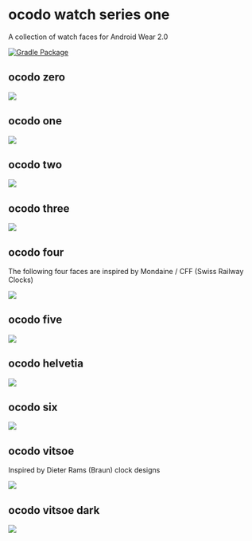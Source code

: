 # ocodo watch series one

A collection of watch faces for Android Wear 2.0

[![Gradle Package](https://github.com/ocodo/ocodo-watch-one/actions/workflows/gradle-publish.yml/badge.svg)](https://github.com/ocodo/ocodo-watch-one/actions/workflows/gradle-publish.yml)

## ocodo zero

![](./Wearable/src/main/res/drawable-hdpi/preview_ocodo_zero.png)

## ocodo one

![](./Wearable/src/main/res/drawable-hdpi/preview_ocodo_one.png)

## ocodo two

![](./Wearable/src/main/res/drawable-hdpi/preview_ocodo_two.png)

## ocodo three

![](./Wearable/src/main/res/drawable-hdpi/preview_ocodo_three.png)


## ocodo four

The following four faces are inspired by Mondaine / CFF (Swiss Railway Clocks)

![](./Wearable/src/main/res/drawable-hdpi/preview_ocodo_four.png)

## ocodo five

![](./Wearable/src/main/res/drawable-hdpi/preview_ocodo_five.png)

## ocodo helvetia

![](./Wearable/src/main/res/drawable-hdpi/preview_ocodo_cff.png)

## ocodo six

![](./Wearable/src/main/res/drawable-hdpi/preview_ocodo_six.png)


## ocodo vitsoe

Inspired by Dieter Rams (Braun) clock designs

![](./Wearable/src/main/res/drawable-hdpi/preview_ocodo_vitsoe.png)

## ocodo vitsoe dark

![](./Wearable/src/main/res/drawable-hdpi/preview_ocodo_vitsoe_dark.png)
